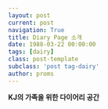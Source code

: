 ```yaml
---
layout: post
current: post
navigation: True
title: Diary Page 소개
date: 1988-03-22 00:00:00
tags: [dairy]
class: post-template
subclass: 'post tag-dairy'
author: proms
---
```


**KJ의 가족을 위한 다이어리 공간**
